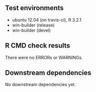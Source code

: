 ## Test environments
* ubuntu 12.04 (on travis-ci), R 3.2.1
* win-builder (release)
* win-builder (devel)

## R CMD check results
There were no ERRORs or WARNINGs. 

## Downstream dependencies
No downstream dependencies yet.
